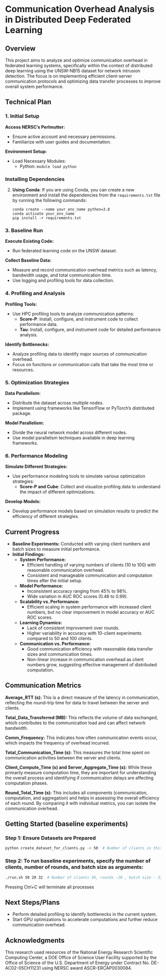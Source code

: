 # Communication Overhead Analysis in Distributed Deep Federated Learning

## Overview

This project aims to analyze and optimize communication overhead in federated learning systems, specifically within the context of distributed deep learning using the UNSW-NB15 dataset for network intrusion detection. The focus is on implementing efficient client-server communication protocols and optimizing data transfer processes to improve overall system performance.

## Technical Plan

### 1. Initial Setup

**Access NERSC’s Perlmutter:**
- Ensure active account and necessary permissions.
- Familiarize with user guides and documentation.

**Environment Setup:**
- Load Necessary Modules:
  - Python: `module load python`
  
### Installing Dependencies

2. **Using Conda**:
   If you are using Conda, you can create a new environment and install the dependencies from the `requirements.txt` file by running the following commands:

   ```shell
   conda create --name your_env_name python=3.8
   conda activate your_env_name
   pip install -r requirements.txt

### 3. Baseline Run

**Execute Existing Code:**
- Run federated learning code on the UNSW dataset.

**Collect Baseline Data:**
- Measure and record communication overhead metrics such as latency, bandwidth usage, and total communication time.
- Use logging and profiling tools for data collection.

### 4. Profiling and Analysis

**Profiling Tools:**
- Use HPC profiling tools to analyze communication patterns:
  - **Score-P**: Install, configure, and instrument code to collect performance data.
  - **Tau**: Install, configure, and instrument code for detailed performance analysis.

**Identify Bottlenecks:**
- Analyze profiling data to identify major sources of communication overhead.
- Focus on functions or communication calls that take the most time or resources.

### 5. Optimization Strategies

**Data Parallelism:**
- Distribute the dataset across multiple nodes.
- Implement using frameworks like TensorFlow or PyTorch’s distributed package.

**Model Parallelism:**
- Divide the neural network model across different nodes.
- Use model parallelism techniques available in deep learning frameworks.

### 6. Performance Modeling

**Simulate Different Strategies:**
- Use performance modeling tools to simulate various optimization strategies:
  - **Score-P and Cube**: Collect and visualize profiling data to understand the impact of different optimizations.

**Develop Models:**
- Develop performance models based on simulation results to predict the efficiency of different strategies.

## Current Progress

- **Baseline Experiments:** Conducted with varying client numbers and batch sizes to measure initial performance.
- **Initial Findings:**
  - **System Performance:**
    - Efficient handling of varying numbers of clients (10 to 100) with reasonable communication overhead.
    - Consistent and manageable communication and computation times after the initial setup.
  - **Model Performance:**
    - Inconsistent accuracy ranging from 45% to 98%.
    - Wide variation in AUC ROC scores (0.46 to 0.99).
  - **Scalability vs. Performance:**
    - Efficient scaling in system performance with increased client numbers, but no clear improvement in model accuracy or AUC ROC scores.
  - **Learning Dynamics:**
    - Lack of consistent improvement over rounds.
    - Higher variability in accuracy with 10-client experiments compared to 50 and 100 clients.
  - **Communication vs. Performance:**
    - Good communication efficiency with reasonable data transfer sizes and communication times.
    - Non-linear increase in communication overhead as client numbers grow, suggesting effective management of distributed computation.

## Communication Metrics

**Average_RTT (s):**
   This is a direct measure of the latency in communication, reflecting the round-trip time for data to travel between the server and clients.

**Total_Data_Transferred (MB):**
   This reflects the volume of data exchanged, which contributes to the communication load and can affect network bandwidth.

**Comm_Frequency:**
   This indicates how often communication events occur, which impacts the frequency of overhead incurred.

**Total_Communication_Time (s):**
   This measures the total time spent on communication activities between the server and clients.

**Client_Compute_Time (s) and Server_Aggregate_Time (s):**
   While these primarily measure computation time, they are important for understanding the overall process and identifying if communication delays are affecting computation phases.

**Round_Total_Time (s):**
   This includes all components (communication, computation, and aggregation) and helps in assessing the overall efficiency of each round. By comparing it with individual metrics, you can isolate the communication overhead.


## Getting Started (baseline experiments)

### Step 1: Ensure Datasets are Prepared
```sh
python create_dataset_for_clients.py -n 50  # Number of clients in this case for 50 clients
```

### Step 2: To run baseline experiments, specify the number of clients, number of rounds, and batch size as arguments:
```sh
./run.sh 50 20 32  # Number of clients 50, rounds -20 , batch size - 32
```

Pressing Ctrl+C will terminate all processes




## Next Steps/Plans

- Perform detailed profiling to identify bottlenecks in the current system.
- Start GPU optimizations to accelerate computations and further reduce communication overhead.

## Acknowledgments

This research used resources of the National Energy Research Scientific Computing Center, a DOE Office of Science User Facility supported by the Office of Science of the U.S. Department of Energy under Contract No. DE-AC02-05CH11231 using NERSC award ASCR-ERCAP0030084.
